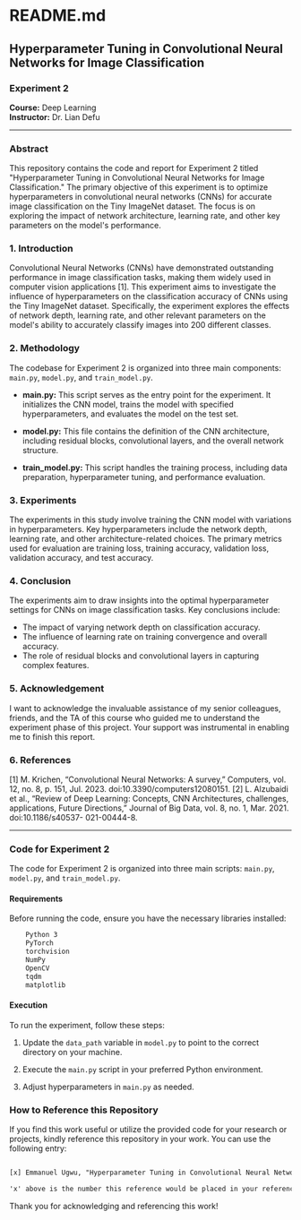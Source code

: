 # README.md

## Hyperparameter Tuning in Convolutional Neural Networks for Image Classification

### Experiment 2

**Course:** Deep Learning  
**Instructor:** Dr. Lian Defu


---

### Abstract

This repository contains the code and report for Experiment 2 titled "Hyperparameter Tuning in Convolutional Neural Networks for Image Classification." The primary objective of this experiment is to optimize hyperparameters in convolutional neural networks (CNNs) for accurate image classification on the Tiny ImageNet dataset. The focus is on exploring the impact of network architecture, learning rate, and other key parameters on the model's performance.

### 1. Introduction

Convolutional Neural Networks (CNNs) have demonstrated outstanding performance in image classification tasks, making them widely used in computer vision applications [1]. This experiment aims to investigate the influence of hyperparameters on the classification accuracy of CNNs using the Tiny ImageNet dataset. Specifically, the experiment explores the effects of network depth, learning rate, and other relevant parameters on the model's ability to accurately classify images into 200 different classes.

### 2. Methodology

The codebase for Experiment 2 is organized into three main components: `main.py`, `model.py`, and `train_model.py`.

- **main.py:** This script serves as the entry point for the experiment. It initializes the CNN model, trains the model with specified hyperparameters, and evaluates the model on the test set.

- **model.py:** This file contains the definition of the CNN architecture, including residual blocks, convolutional layers, and the overall network structure.

- **train_model.py:** This script handles the training process, including data preparation, hyperparameter tuning, and performance evaluation.

### 3. Experiments

The experiments in this study involve training the CNN model with variations in hyperparameters. Key hyperparameters include the network depth, learning rate, and other architecture-related choices. The primary metrics used for evaluation are training loss, training accuracy, validation loss, validation accuracy, and test accuracy.

### 4. Conclusion

The experiments aim to draw insights into the optimal hyperparameter settings for CNNs on image classification tasks. Key conclusions include:

- The impact of varying network depth on classification accuracy.
- The influence of learning rate on training convergence and overall accuracy.
- The role of residual blocks and convolutional layers in capturing complex features.

### 5. Acknowledgement

I want to acknowledge the invaluable assistance of my senior colleagues, friends, and the TA of this course who guided me to understand the experiment phase of this project. Your support was instrumental in enabling me to finish this report.

### 6. References

[1] M. Krichen, “Convolutional Neural Networks: A survey,” Computers, vol. 12, no. 8, p. 151, Jul. 
2023. doi:10.3390/computers12080151.
[2] L. Alzubaidi et al., “Review of Deep Learning: Concepts, CNN Architectures, challenges, 
applications, Future Directions,” Journal of Big Data, vol. 8, no. 1, Mar. 2021. doi:10.1186/s40537-
021-00444-8. 

---

### Code for Experiment 2

The code for Experiment 2 is organized into three main scripts: `main.py`, `model.py`, and `train_model.py`.

#### Requirements

Before running the code, ensure you have the necessary libraries installed:

```bash
    Python 3
    PyTorch
    torchvision
    NumPy
    OpenCV
    tqdm
    matplotlib
```

#### Execution

To run the experiment, follow these steps:

1. Update the `data_path` variable in `model.py` to point to the correct directory on your machine.

2. Execute the `main.py` script in your preferred Python environment.

3. Adjust hyperparameters in `main.py` as needed.

### How to Reference this Repository

If you find this work useful or utilize the provided code for your research or projects, kindly reference this repository in your work. You can use the following entry:

```latex

[x] Emmanuel Ugwu, "Hyperparameter Tuning in Convolutional Neural Networks for Image Classification", 2023. GitHub Repository. [Online]. Available: [GitHub](https://github.com/UEmmanuel5/deep-learning-ustc-2023/tree/master/Exp2).

'x' above is the number this reference would be placed in your reference section.
```

Thank you for acknowledging and referencing this work!